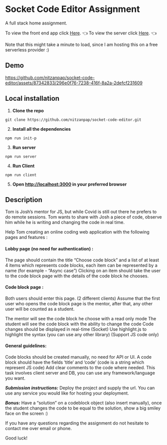 # Socket Code Editor Assignment

A full stack home assignment.

To view the front end app click [Here](https://socket-code-editor.vercel.app/). :point_left:
To view the server click [Here](https://socket-code-editor-server.onrender.com/). :point_left:

Note that this might take a minute to load, since I am hosting this on a free serverless provider :)

## Demo


https://github.com/nitzanpap/socket-code-editor/assets/87342833/296e0f76-7238-416f-8a2a-2defcf231609



## Local installation

1. **Clone the repo**

```
git clone https://github.com/nitzanpap/socket-code-editor.git
```

2. **Install all the dependencies**

```
npm run init-p
```

3. **Run server**

```
npm run server
```

4. **Run Client**

```
npm run client
```

5. **Open <http://localhost:3000> in your preferred browser**

## Description

Tom is Josh’s mentor for JS, but while Covid is still out there he prefers to do remote sessions.
Tom wants to share with Josh a piece of code, observe him while he is writing and changing the code in real time.

Help Tom creating an online coding web application with the following pages and features :

#### Lobby page (no need for authentication) :
The page should contain the title “Choose code block” and a list of at least 4 items which represents code blocks, each item can be represented by a name (for example - “Async case”)
Clicking on an item should take the user to the code block page with the details of the code block he chooses.

#### Code block page :
Both users should enter this page. (2 different clients)
Assume that the first user who opens the code block page is the mentor, after that, any other user will be counted as a student.

The mentor will see the code block he choose with a read only mode
The student will see the code block with the ability to change the code
Code changes should be displayed in real-time (Socket)
Use highlight.js to highlight the syntax (you can use any other library)
(Support JS code only)

#### General guidelines:

Code blocks should be created manually, no need for API or UI.
A code block should have the fields ‘title’ and ‘code’ (code is a string which represent JS code)
Add clear comments to the code where needed.
This task involves client server and DB, you can use any framework/language you want.

**_Submission instructions:_**
Deploy the project and supply the url.
You can use any service you would like for hosting your deployment.

**_Bonus:_**
Have a “solution” on a codeblock object (also insert manually), once the student changes the code to be equal to the solution, show a big smiley face on the screen :)

If you have any questions regarding the assignment do not hesitate to contact me over email or phone.

Good luck!
